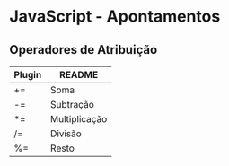 # JavaScript - Apontamentos

## Operadores de Atribuição
| Plugin | README |
| ------ | ------ |
| += | Soma |
| -= | Subtração |
| *= | Multiplicação |
| /= | Divisão |
| %= | Resto |

